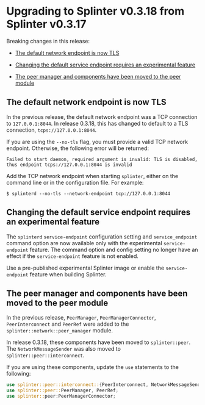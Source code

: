 <!--
  Copyright 2018-2020 Cargill Incorporated

  Licensed under the Apache License, Version 2.0 (the "License");
  you may not use this file except in compliance with the License.
  You may obtain a copy of the License at

      http://www.apache.org/licenses/LICENSE-2.0

  Unless required by applicable law or agreed to in writing, software
  distributed under the License is distributed on an "AS IS" BASIS,
  WITHOUT WARRANTIES OR CONDITIONS OF ANY KIND, either express or implied.
  See the License for the specific language governing permissions and
  limitations under the License.
-->
# Upgrading to Splinter v0.3.18 from Splinter v0.3.17

Breaking changes in this release:

* [The default network endpoint is now
  TLS](#the-default-network-endpoint-is-now-tls)

* [Changing the default service endpoint requires an experimental
  feature](#changing-the-default-service-endpoint-requires-an-experimental-feature)

* [The peer manager and components have been moved to the peer
   module ](#the-peer-manager-and-components-have-been-moved-to-the-peer-module)

## The default network endpoint is now TLS

In the previous release, the default network endpoint was a TCP connection to
`127.0.0.1:8044`. In release 0.3.18, this has changed to default to a TLS
connection, `tcps://127.0.0.1:8044`.

If you are using the `--no-tls` flag, you must provide a valid TCP network
endpoint. Otherwise, the following error will be returned:

``` console
Failed to start daemon, required argument is invalid: TLS is disabled, thus endpoint tcps://127.0.0.1:8044 is invalid
```

Add the TCP network endpoint when starting `splinter`, either on the command
line or in the configuration file. For example:

``` console
$ splinterd --no-tls --network-endpoint tcp://127.0.0.1:8044
```

## Changing the default service endpoint requires an experimental feature

The `splinterd` `service-endpoint` configuration setting and `service_endpoint`
command option are now available only with the experimental `service-endpoint`
feature. The command option and config setting no longer have an effect if the
`service-endpoint` feature is not enabled.

Use a pre-published experimental Splinter image or enable the `service-endpoint`
feature when building Splinter.

## The peer manager and components have been moved to the peer module

In the previous release, `PeerManager`, `PeerManagerConnector`,
`PeerInterconnect` and `PeerRef` were added to the
` splinter::network::peer_manager` module.

In release 0.3.18, these components have been moved to `splinter::peer`. The
`NetworkMessageSender` was also moved to `splinter::peer::interconnect`.

If you are using these components, update the `use` statements to the
following:

``` rust
use splinter::peer::interconnect::{PeerInterconnect, NetworkMessageSender};
use splinter::peer::PeerManager, PeerRef;
use splinter::peer:PeerManagerConnector;
```
